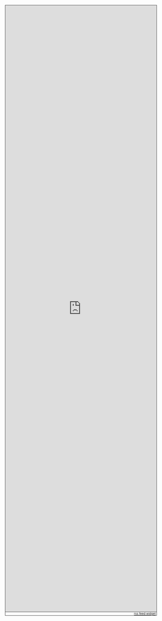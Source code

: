<!DOCTYPE html>
<html>
<body>

<div id="widgetmain" style="text-align:left;overflow-y:auto;overflow-x:hidden;width:500px;background-color:#transparent; border:1px solid #333333;"><div id="rsswidget" style="height:2000px;"><iframe src="http://us1.rssfeedwidget.com/getrss.php?time=1590152502941&amp;x=https%3A%2F%2Fpubmed.ncbi.nlm.nih.gov%2Frss%2Fsearch%2F16s3QTOAnoOJPXVMpGwnLzkhyFCBOyX54l40eK8dPvQ-TMPU7Q%2F%3Flimit%3D50%26utm_campaign%3Dpub&amp;w=500&amp;h=2000&amp;bc=333333&amp;bw=1&amp;bgc=transparent&amp;m=50&amp;it=false&amp;t=(default)&amp;tc=333333&amp;ts=15&amp;tb=transparent&amp;il=true&amp;lc=0000BD&amp;ls=14&amp;lb=true&amp;id=true&amp;dc=333333&amp;ds=10&amp;idt=false&amp;dtc=284F2D&amp;dts=12" border="0" hspace="0" vspace="0" frameborder="no" marginwidth="0" marginheight="0" style="border:0; padding:0; margin:0; width:500px; height:2000px;" id="rssOutput">Reading RSS Feed ...</iframe></div><div style="text-align:right;margin-bottom:0;border-top:1px solid #333333;" id="widgetbottom"><span style="font-size:70%"><a href="http://www.rssfeedwidget.com">rss feed widget</a>&nbsp;</span><br></div></div>

</body>
</html>